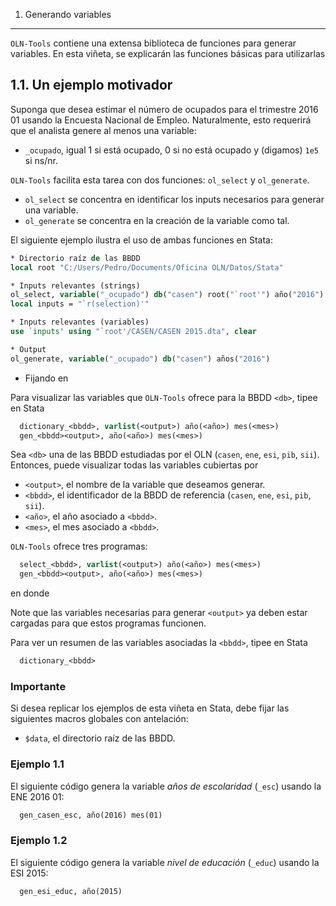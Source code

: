 1. Generando variables
----------------------

``OLN-Tools`` contiene una extensa biblioteca de funciones para generar variables. En esta viñeta, se explicarán las funciones básicas para utilizarlas

## 1.1. Un ejemplo motivador

Suponga que desea estimar el número de ocupados para el trimestre 2016 01 usando la Encuesta Nacional de Empleo. Naturalmente, esto requerirá que el analista genere al menos una variable:

* ``_ocupado``, igual 1 si está ocupado, 0 si no está ocupado y (digamos) ``1e5`` si ns/nr.

``OLN-Tools`` facilita esta tarea con dos funciones: ``ol_select`` y ``ol_generate``. 

* ``ol_select`` se concentra en identificar los inputs necesarios para generar una variable.
* ``ol_generate`` se concentra en la creación de la variable como tal.

El siguiente ejemplo ilustra el uso de ambas funciones en Stata:

```stata
* Directorio raíz de las BBDD
local root "C:/Users/Pedro/Documents/Oficina OLN/Datos/Stata"

* Inputs relevantes (strings)
ol_select, variable("_ocupado") db("casen") root("`root'") año("2016")
local inputs = "`r(selection)'"

* Inputs relevantes (variables)
use `inputs' using "`root'/CASEN/CASEN 2015.dta", clear

* Output
ol_generate, variable("_ocupado") db("casen") años("2016")


```

* Fijando en 

Para visualizar las variables que ``OLN-Tools`` ofrece para la BBDD ``<db>``, tipee en Stata
```stata
  dictionary_<bbdd>, varlist(<output>) año(<año>) mes(<mes>)
  gen_<bbdd><output>, año(<año>) mes(<mes>)
```

Sea ``<db>`` una de las BBDD estudiadas por el OLN (``casen``, ``ene``, ``esi``, ``pib``, ``sii``). Entonces, puede visualizar todas las variables cubiertas por 

* ``<output>``, el nombre de la variable que deseamos generar.
* ``<bbdd>``, el identificador de la BBDD de referencia (``casen``, ``ene``, ``esi``, ``pib``, ``sii``).
* ``<año>``, el año asociado a ``<bbdd>``.
* ``<mes>``, el mes asociado a ``<bbdd>``.

``OLN-Tools`` ofrece tres programas:
```stata
  select_<bbdd>, varlist(<output>) año(<año>) mes(<mes>)
  gen_<bbdd><output>, año(<año>) mes(<mes>)
```


en donde

Note que las variables necesarias para generar ``<output>`` ya deben estar cargadas para que estos programas funcionen.

Para ver un resumen de las variables asociadas la ``<bbdd>``, tipee en Stata
```stata
  dictionary_<bbdd>
```



### Importante

Si desea replicar los ejemplos de esta viñeta en Stata, debe fijar las siguientes macros globales con antelación:

- ``$data``, el directorio raíz de las BBDD.

### Ejemplo 1.1

El siguiente código genera la variable *años de escolaridad* (``_esc``) usando la ENE 2016 01:
```stata
  gen_casen_esc, año(2016) mes(01)
```

### Ejemplo 1.2

El siguiente código genera la variable *nivel de educación* (``_educ``) usando la ESI 2015: 
```stata
  gen_esi_educ, año(2015)
```

